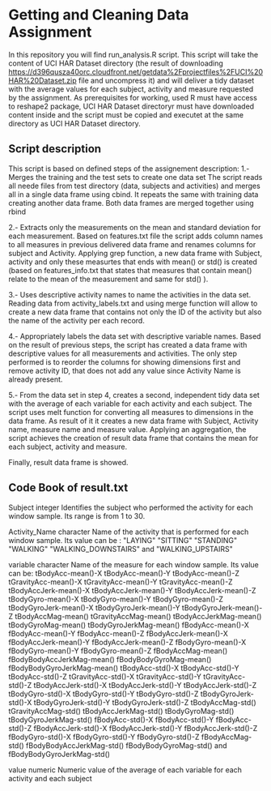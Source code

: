 # Getting and Cleaning Data Assignment
In this repository you will find run_analysis.R script. This script will take the content of UCI HAR Dataset directory (the result of downloading https://d396qusza40orc.cloudfront.net/getdata%2Fprojectfiles%2FUCI%20HAR%20Dataset.zip file and uncompress it) and will deliver a tidy dataset with the average values for each subject, activity and measure requested by the assignment.
As prerequisites for working, used R must have access to reshape2 package, UCI HAR Dataset directoryr must have downloaded content inside and the script must be copied and executet at the same directory as UCI HAR Dataset directory.

## Script description

This script is based on defined steps of the assignement description:
1.- Merges the training and the test sets to create one data set
The script reads all neede files from test directory (data, subjects and activities) and merges all in a single data frame using cbind.
It repeats the same with training data creating another data frame. Both data frames are merged together using rbind

2.- Extracts only the measurements on the mean and standard deviation for each measurement.
Based on features.txt file the script adds column names to all measures in previous delivered data frame and renames columns for subject and Activity. Applying grep function, a new data frame with Subject, activity and only these measurtes that ends with mean() or std() is created (based on features_info.txt that states that measures that contain mean() relate to the mean of the measurement and same for std() ).

3.- Uses descriptive activity names to name the activities in the data set.
Reading data from activity_labels.txt and using merge function will allow to create a new data frame that contains not only the ID of the activity but also the name of the activity per each record.

4.- Appropriately labels the data set with descriptive variable names.
Based on the result of previous steps, the script has created a data frame with descriptive values for all measurements and activities. The only step performed is to reorder the columns for showing dimensions first and remove activity ID, that does not add any value since Activity Name is already present.

5.- From the data set in step 4, creates a second, independent tidy data set with the average of each variable for each activity and each subject.
The script uses melt function for converting all measures to dimensions in the data frame. As result of it it creates a new data frame with Subject, Activity name, measure name and measure value.
Applying an aggregation, the script achieves the creation of result data frame that contains the mean for each subject, activity and measure.

Finally, result data frame is showed.

## Code Book of result.txt

Subject integer
 Identifies the subject who performed the activity for each window sample. Its range is from 1 to 30.

Activity_Name character
 Name of the activity that is performed for each window sample. Its value can be : "LAYING" "SITTING" "STANDING" "WALKING" "WALKING_DOWNSTAIRS" and "WALKING_UPSTAIRS"
 
variable character
 Name of the measure for each window sample. Its value can be: tBodyAcc-mean()-X tBodyAcc-mean()-Y tBodyAcc-mean()-Z tGravityAcc-mean()-X tGravityAcc-mean()-Y tGravityAcc-mean()-Z tBodyAccJerk-mean()-X tBodyAccJerk-mean()-Y tBodyAccJerk-mean()-Z tBodyGyro-mean()-X tBodyGyro-mean()-Y tBodyGyro-mean()-Z tBodyGyroJerk-mean()-X tBodyGyroJerk-mean()-Y tBodyGyroJerk-mean()-Z tBodyAccMag-mean() tGravityAccMag-mean() tBodyAccJerkMag-mean() tBodyGyroMag-mean() tBodyGyroJerkMag-mean() fBodyAcc-mean()-X fBodyAcc-mean()-Y fBodyAcc-mean()-Z fBodyAccJerk-mean()-X fBodyAccJerk-mean()-Y fBodyAccJerk-mean()-Z fBodyGyro-mean()-X fBodyGyro-mean()-Y fBodyGyro-mean()-Z fBodyAccMag-mean() fBodyBodyAccJerkMag-mean() fBodyBodyGyroMag-mean() fBodyBodyGyroJerkMag-mean() tBodyAcc-std()-X tBodyAcc-std()-Y tBodyAcc-std()-Z tGravityAcc-std()-X tGravityAcc-std()-Y tGravityAcc-std()-Z tBodyAccJerk-std()-X tBodyAccJerk-std()-Y tBodyAccJerk-std()-Z tBodyGyro-std()-X tBodyGyro-std()-Y tBodyGyro-std()-Z tBodyGyroJerk-std()-X tBodyGyroJerk-std()-Y tBodyGyroJerk-std()-Z tBodyAccMag-std() tGravityAccMag-std() tBodyAccJerkMag-std() tBodyGyroMag-std() tBodyGyroJerkMag-std() fBodyAcc-std()-X fBodyAcc-std()-Y fBodyAcc-std()-Z fBodyAccJerk-std()-X fBodyAccJerk-std()-Y fBodyAccJerk-std()-Z fBodyGyro-std()-X fBodyGyro-std()-Y fBodyGyro-std()-Z fBodyAccMag-std() fBodyBodyAccJerkMag-std() fBodyBodyGyroMag-std() and fBodyBodyGyroJerkMag-std()
 
value numeric
 Numeric value of the average of each variable for each activity and each subject
